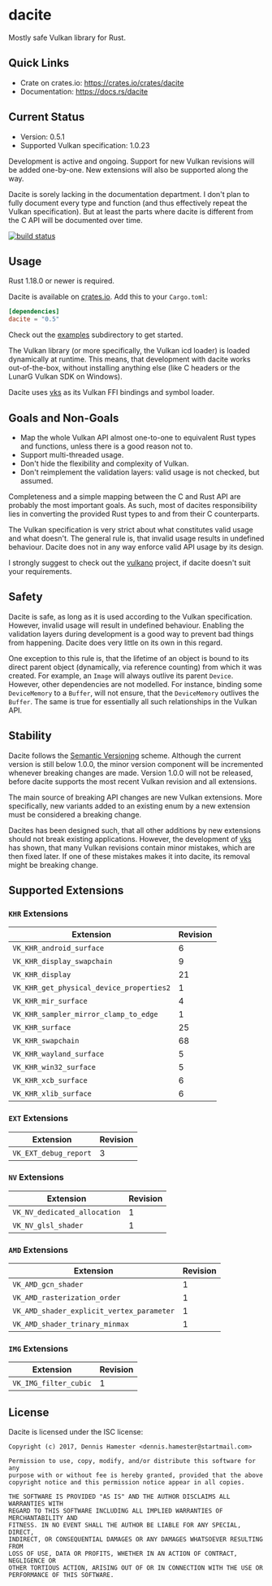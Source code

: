 # dacite

Mostly safe Vulkan library for Rust.

## Quick Links

 - Crate on crates.io: <https://crates.io/crates/dacite>
 - Documentation: <https://docs.rs/dacite>

## Current Status

 - Version: 0.5.1
 - Supported Vulkan specification: 1.0.23

Development is active and ongoing. Support for new Vulkan revisions will be added one-by-one. New
extensions will also be supported along the way.

Dacite is sorely lacking in the documentation department. I don't plan to fully document every type
and function (and thus effectively repeat the Vulkan specification). But at least the parts where
dacite is different from the C API will be documented over time.

[![build status](https://gitlab.com/dennis-hamester/dacite/badges/master/build.svg)](https://gitlab.com/dennis-hamester/dacite)

## Usage

Rust 1.18.0 or newer is required.

Dacite is available on [crates.io]. Add this to your `Cargo.toml`:

```toml
[dependencies]
dacite = "0.5"
```

Check out the [examples] subdirectory to get started.

The Vulkan library (or more specifically, the Vulkan icd loader) is loaded dynamically at runtime.
This means, that development with dacite works out-of-the-box, without installing anything else
(like C headers or the LunarG Vulkan SDK on Windows).

Dacite uses [vks] as its Vulkan FFI bindings and symbol loader.

[crates.io]: https://crates.io/crates/dacite
[examples]: https://gitlab.com/dennis-hamester/dacite/tree/master/examples
[vks]: https://gitlab.com/dennis-hamester/vks

## Goals and Non-Goals

 - Map the whole Vulkan API almost one-to-one to equivalent Rust types and functions, unless there
   is a good reason not to.
 - Support multi-threaded usage.
 - Don't hide the flexibility and complexity of Vulkan.
 - Don't reimplement the validation layers: valid usage is not checked, but assumed.

Completeness and a simple mapping between the C and Rust API are probably the most important goals.
As such, most of dacites responsibility lies in converting the provided Rust types to and from their
C counterparts.

The Vulkan specification is very strict about what constitutes valid usage and what doesn't. The
general rule is, that invalid usage results in undefined behaviour. Dacite does not in any way
enforce valid API usage by its design.

I strongly suggest to check out the [vulkano] project, if dacite doesn't suit your requirements.

[vulkano]: https://github.com/tomaka/vulkano

## Safety

Dacite is safe, as long as it is used according to the Vulkan specification. However, invalid usage
will result in undefined behaviour. Enabling the validation layers during development is a good way
to prevent bad things from happening. Dacite does very little on its own in this regard.

One exception to this rule is, that the lifetime of an object is bound to its direct parent object
(dynamically, via reference counting) from which it was created. For example, an `Image` will always
outlive its parent `Device`. However, other dependencies are not modelled. For instance, binding
some `DeviceMemory` to a `Buffer`, will not ensure, that the `DeviceMemory` outlives the `Buffer`.
The same is true for essentially all such relationships in the Vulkan API.

## Stability

Dacite follows the [Semantic Versioning] scheme. Although the current version is still below 1.0.0,
the minor version component will be incremented whenever breaking changes are made. Version 1.0.0
will not be released, before dacite supports the most recent Vulkan revision and all extensions.

The main source of breaking API changes are new Vulkan extensions. More specifically, new variants
added to an existing enum by a new extension must be considered a breaking change.

Dacites has been designed such, that all other additions by new extensions should not break existing
applications. However, the development of [vks] has shown, that many Vulkan revisions contain minor
mistakes, which are then fixed later. If one of these mistakes makes it into dacite, its removal
might be breaking change.

[Semantic Versioning]: http://semver.org/
[vks]: https://gitlab.com/dennis-hamester/vks

## Supported Extensions

### `KHR` Extensions

| Extension | Revision |
| --- | --- |
| `VK_KHR_android_surface` | 6 |
| `VK_KHR_display_swapchain` | 9 |
| `VK_KHR_display` | 21 |
| `VK_KHR_get_physical_device_properties2` | 1 |
| `VK_KHR_mir_surface` | 4 |
| `VK_KHR_sampler_mirror_clamp_to_edge` | 1 |
| `VK_KHR_surface` | 25 |
| `VK_KHR_swapchain` | 68 |
| `VK_KHR_wayland_surface` | 5 |
| `VK_KHR_win32_surface` | 5 |
| `VK_KHR_xcb_surface` | 6 |
| `VK_KHR_xlib_surface` | 6 |

### `EXT` Extensions

| Extension | Revision |
| --- | --- |
| `VK_EXT_debug_report` | 3 |

### `NV` Extensions

| Extension | Revision |
| --- | --- |
| `VK_NV_dedicated_allocation` | 1 |
| `VK_NV_glsl_shader` | 1 |

### `AMD` Extensions

| Extension | Revision |
| --- | --- |
| `VK_AMD_gcn_shader` | 1 |
| `VK_AMD_rasterization_order` | 1 |
| `VK_AMD_shader_explicit_vertex_parameter` | 1 |
| `VK_AMD_shader_trinary_minmax` | 1 |

### `IMG` Extensions

| Extension | Revision |
| --- | --- |
| `VK_IMG_filter_cubic` | 1 |

## License

Dacite is licensed under the ISC license:

```
Copyright (c) 2017, Dennis Hamester <dennis.hamester@startmail.com>

Permission to use, copy, modify, and/or distribute this software for any
purpose with or without fee is hereby granted, provided that the above
copyright notice and this permission notice appear in all copies.

THE SOFTWARE IS PROVIDED "AS IS" AND THE AUTHOR DISCLAIMS ALL WARRANTIES WITH
REGARD TO THIS SOFTWARE INCLUDING ALL IMPLIED WARRANTIES OF MERCHANTABILITY AND
FITNESS. IN NO EVENT SHALL THE AUTHOR BE LIABLE FOR ANY SPECIAL, DIRECT,
INDIRECT, OR CONSEQUENTIAL DAMAGES OR ANY DAMAGES WHATSOEVER RESULTING FROM
LOSS OF USE, DATA OR PROFITS, WHETHER IN AN ACTION OF CONTRACT, NEGLIGENCE OR
OTHER TORTIOUS ACTION, ARISING OUT OF OR IN CONNECTION WITH THE USE OR
PERFORMANCE OF THIS SOFTWARE.
```
